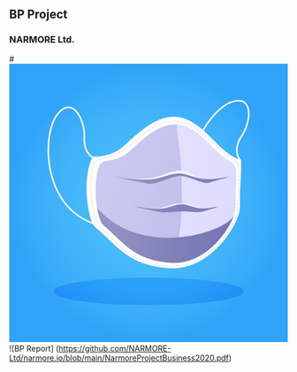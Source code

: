 ## BP Project
### NARMORE Ltd.
#![LOGO](https://github.com/NARMORE-Ltd/narmore.io/blob/main/mascarilla-medica_23-2148490782.jpg)
![BP Report] (https://github.com/NARMORE-Ltd/narmore.io/blob/main/NarmoreProjectBusiness2020.pdf)

